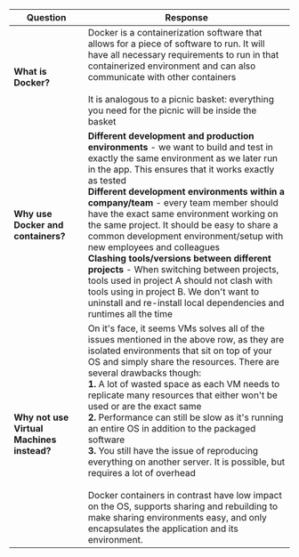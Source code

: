 
| **Question**                              | Response                                                                                                                                                                                                                                                                                                                                                                                                                                                                                                                                                                                                                                                                                                                                                                             |
| ----------------------------------------- | ------------------------------------------------------------------------------------------------------------------------------------------------------------------------------------------------------------------------------------------------------------------------------------------------------------------------------------------------------------------------------------------------------------------------------------------------------------------------------------------------------------------------------------------------------------------------------------------------------------------------------------------------------------------------------------------------------------------------------------------------------------------------------------ |
| **What is Docker?**                       | Docker is a containerization software that allows for a piece of software to run. It will have all necessary requirements to run in that containerized environment and can also communicate with other containers<br><br>It is analogous to a picnic basket: everything you need for the picnic will be inside the basket                                                                                                                                                                                                                                                                                                                                                                                                                                                            |
| **Why use Docker and containers?**        | **Different development and production environments** - we want to build and test in exactly the same environment as we later run in the app. This ensures that it works exactly as tested<br>**Different development environments within a company/team** - every team member should have the exact same environment working on the same project. It should be easy to share a common development environment/setup with new employees and colleagues<br>**Clashing tools/versions between different projects** - When switching between projects, tools used in project A should not clash with tools using in project B. We don't want to uninstall and re-install local dependencies and runtimes all the time                                                                   |
| **Why not use Virtual Machines instead?** | On it's face, it seems VMs solves all of the issues mentioned in the above row, as they are isolated environments that sit on top of your OS and simply share the resources. There are several drawbacks though:<br>**1.** A lot of wasted space as each VM needs to replicate many resources that either won't be used or are the exact same<br>**2.** Performance can still be slow as it's running an entire OS in addition to the packaged software<br>**3.** You still have the issue of reproducing everything on another server. It is possible, but requires a lot of overhead<br><br>Docker containers in contrast have low impact on the OS, supports sharing and rebuilding to make sharing environments easy, and only encapsulates the application and its environment. |
